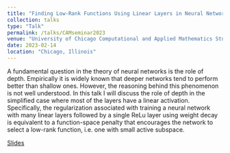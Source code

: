 ```yaml
---
title: "Finding Low-Rank Functions Using Linear Layers in Neural Networks"
collection: talks
type: "Talk"
permalink: /talks/CAMseminar2023
venue: "University of Chicago Computational and Applied Mathematics Student Seminar"
date: 2023-02-14
location: "Chicago, Illinois"
---
```


A fundamental question in the theory of neural networks is the role of depth. Empirically it is widely known that deeper networks tend to perform better than shallow ones. However, the reasoning behind this phenomenon is not well understood. In this talk I will discuss the role of depth in the simplified case where most of the layers have a linear activation. Specifically, the regularization associated with training a neural network with many linear layers followed by a single ReLu layer using weight decay is equivalent to a function-space penalty that encourages the network to select a low-rank function, i.e. one with small active subspace. 

[Slides](../files/CAM_Seminar_Linear_Layers_Talk.pdf)